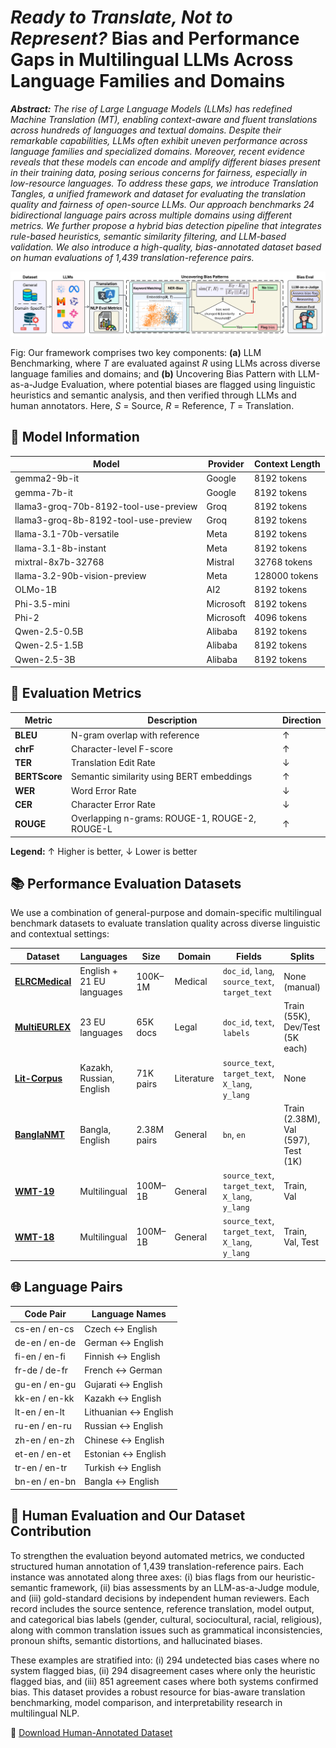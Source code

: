 # _Ready to Translate, Not to Represent?_ Bias and Performance Gaps in Multilingual LLMs Across Language Families and Domains

_**Abstract:** The rise of Large Language Models (LLMs) has redefined Machine Translation (MT), enabling context-aware and fluent translations across hundreds of languages and textual domains. Despite their remarkable capabilities, LLMs often exhibit uneven performance across language families and specialized domains. Moreover, recent evidence reveals that these models can encode and amplify different biases present in their training data, posing serious concerns for fairness, especially in low-resource languages. To address these gaps, we introduce Translation Tangles, a unified framework and dataset for evaluating the translation quality and fairness of open-source LLMs. Our approach benchmarks 24 bidirectional language pairs across multiple domains using different metrics. We further propose a hybrid bias detection pipeline that integrates rule-based heuristics, semantic similarity filtering, and LLM-based validation. We also introduce a high-quality, bias-annotated dataset based on human evaluations of 1,439 translation-reference pairs._

<p align="center">
  <img src="assets/overview.png" alt="Methodology Diagram"/>
</p>

Fig: Our framework comprises two key components: **(a)** LLM Benchmarking, where _T_ are evaluated against _R_ using LLMs across diverse language families and domains; and **(b)** Uncovering Bias Pattern with LLM-as-a-Judge Evaluation, where potential biases are flagged using linguistic heuristics and semantic analysis, and then verified through LLMs and human annotators. Here, _S_ = Source, _R_ = Reference, _T_ = Translation.

## 🧠 Model Information

<table>
<thead>
<tr>
<th>Model</th>
<th>Provider</th>
<th>Context Length</th>
</tr>
</thead>
<tbody>
<tr><td>gemma2-9b-it</td><td>Google</td><td>8192 tokens</td></tr>
<tr><td>gemma-7b-it</td><td>Google</td><td>8192 tokens</td></tr>
<tr><td>llama3-groq-70b-8192-tool-use-preview</td><td>Groq</td><td>8192 tokens</td></tr>
<tr><td>llama3-groq-8b-8192-tool-use-preview</td><td>Groq</td><td>8192 tokens</td></tr>
<tr><td>llama-3.1-70b-versatile</td><td>Meta</td><td>8192 tokens</td></tr>
<tr><td>llama-3.1-8b-instant</td><td>Meta</td><td>8192 tokens</td></tr>
<tr><td>mixtral-8x7b-32768</td><td>Mistral</td><td>32768 tokens</td></tr>
<tr><td>llama-3.2-90b-vision-preview</td><td>Meta</td><td>128000 tokens</td></tr>
<tr><td>OLMo-1B</td><td>AI2</td><td>8192 tokens</td></tr>
<tr><td>Phi-3.5-mini</td><td>Microsoft</td><td>8192 tokens</td></tr>
<tr><td>Phi-2</td><td>Microsoft</td><td>4096 tokens</td></tr>
<tr><td>Qwen-2.5-0.5B</td><td>Alibaba</td><td>8192 tokens</td></tr>
<tr><td>Qwen-2.5-1.5B</td><td>Alibaba</td><td>8192 tokens</td></tr>
<tr><td>Qwen-2.5-3B</td><td>Alibaba</td><td>8192 tokens</td></tr>
</tbody>
</table>

## 📏 Evaluation Metrics

| Metric       | Description                                         | Direction |
|--------------|-----------------------------------------------------|-----------|
| **BLEU**     | N-gram overlap with reference                       | ↑  |
| **chrF**     | Character-level F-score                             | ↑  |
| **TER**      | Translation Edit Rate                               | ↓  |
| **BERTScore**| Semantic similarity using BERT embeddings           | ↑  |
| **WER**      | Word Error Rate                                     | ↓  |
| **CER**      | Character Error Rate                                | ↓  |
| **ROUGE**    | Overlapping n-grams: ROUGE-1, ROUGE-2, ROUGE-L      | ↑  |


<p><strong>Legend:</strong> ↑ Higher is better, ↓ Lower is better</p>

## 📚 Performance Evaluation Datasets

We use a combination of general-purpose and domain-specific multilingual benchmark datasets to evaluate translation quality across diverse linguistic and contextual settings:

| Dataset        | Languages                | Size         | Domain       | Fields                                                                 | Splits                                |
|----------------|--------------------------|--------------|--------------|------------------------------------------------------------------------|----------------------------------------|
| [**ELRCMedical**](https://huggingface.co/datasets/qanastek/ELRC-Medical-V2) | English + 21 EU languages | 100K–1M      | Medical      | `doc_id`, `lang`, `source_text`, `target_text`                         | None (manual)                          |
| [**MultiEURLEX**](https://huggingface.co/datasets/coastalcph/multi_eurlex)     | 23 EU languages         | 65K docs     | Legal        | `doc_id`, `text`, `labels`                                             | Train (55K), Dev/Test (5K each)        |
| [**Lit-Corpus**](https://huggingface.co/datasets/Nothingger/kaz-rus-eng-literature-parallel-corpus)      | Kazakh, Russian, English | 71K pairs    | Literature   | `source_text`, `target_text`, `X_lang`, `y_lang`                       | None                                   |
| [**BanglaNMT**](https://huggingface.co/datasets/csebuetnlp/BanglaNMT)       | Bangla, English         | 2.38M pairs  | General      | `bn`, `en`                                                             | Train (2.38M), Val (597), Test (1K)    |
| [**WMT-19**](https://huggingface.co/datasets/wmt/wmt19)          | Multilingual            | 100M–1B      | General      | `source_text`, `target_text`, `X_lang`, `y_lang`                       | Train, Val                             |
| [**WMT-18**](https://huggingface.co/datasets/wmt/wmt18)          | Multilingual            | 100M–1B      | General      | `source_text`, `target_text`, `X_lang`, `y_lang`                       | Train, Val, Test                       |


## 🌐 Language Pairs

| Code Pair     | Language Names            |
|---------------|---------------------------|
| cs-en / en-cs | Czech ↔ English            |
| de-en / en-de | German ↔ English           |
| fi-en / en-fi | Finnish ↔ English          |
| fr-de / de-fr | French ↔ German            |
| gu-en / en-gu | Gujarati ↔ English         |
| kk-en / en-kk | Kazakh ↔ English           |
| lt-en / en-lt | Lithuanian ↔ English       |
| ru-en / en-ru | Russian ↔ English          |
| zh-en / en-zh | Chinese ↔ English          |
| et-en / en-et | Estonian ↔ English         |
| tr-en / en-tr | Turkish ↔ English          |
| bn-en / en-bn | Bangla ↔ English           |

## 🧪 Human Evaluation and Our Dataset Contribution

To strengthen the evaluation beyond automated metrics, we conducted structured human annotation of 1,439 translation-reference pairs. Each instance was annotated along three axes: (i) bias flags from our heuristic-semantic framework, (ii) bias assessments by an LLM-as-a-Judge module, and (iii) gold-standard decisions by independent human reviewers. Each record includes the source sentence, reference translation, model output, and categorical bias labels (gender, cultural, sociocultural, racial, religious), along with common translation issues such as grammatical inconsistencies, pronoun shifts, semantic distortions, and hallucinated biases.

These examples are stratified into: (i) 294 undetected bias cases where no system flagged bias, (ii) 294 disagreement cases where only the heuristic flagged bias, and (iii) 851 agreement cases where both systems confirmed bias. This dataset provides a robust resource for bias-aware translation benchmarking, model comparison, and interpretability research in multilingual NLP.

📂 [Download Human-Annotated Dataset](dataset/translation_tangles_dataset.csv)
